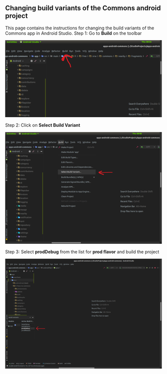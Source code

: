 ## Changing build variants of the Commons android project
This page contains the instructions for changing the build variants of the Commons app in Android Studio.
Step 1: Go to **Build** on the toolbar

![Step 1](images_for_changing_build_variants/a/a-1.png?raw=true)

Step 2: Click on **Select Build Variant**

![Step 2](images_for_changing_build_variants/a/a-2.png?raw=true)

Step 3: Select **prodDebug** from the list for **prod flavor** and build the project

![Step 3](images_for_changing_build_variants/a/a-3.png?raw=true)
